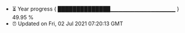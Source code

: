 - ⏳ Year progress { ██████████████▁▁▁▁▁▁▁▁▁▁▁▁▁▁▁▁ } 49.95 %
- ⏰ Updated on Fri, 02 Jul 2021 07:20:13 GMT

